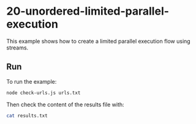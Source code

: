 # 20-unordered-limited-parallel-execution

This example shows how to create a limited parallel execution flow using
streams.

## Run

To run the example:

```bash
node check-urls.js urls.txt
```

Then check the content of the results file with:

```bash
cat results.txt
```
